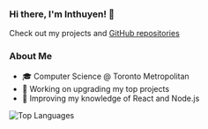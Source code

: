 ### Hi there, I'm Inthuyen! 👋

Check out my projects and [GitHub repositories](https://github.com/inthuyen?tab=repositories)

<!--
**inthuyen/inthuyen** is a ✨ _special_ ✨ repository because its `README.md` (this file) appears on your GitHub profile.

Here are some ideas to get you started:

- 🔭 I’m currently working on ...
- 🌱 I’m currently learning ...
- 👯 I’m looking to collaborate on ...
- 🤔 I’m looking for help with ...
- 💬 Ask me about ...
- 📫 How to reach me: ...
- 😄 Pronouns: ...
- ⚡ Fun fact: ...
-->

### About Me
- 🎓 Computer Science @ Toronto Metropolitan
- 🔭 Working on upgrading my top projects
- 🌱 Improving my knowledge of React and Node.js

![Top Languages](https://github-readme-stats.vercel.app/api/top-langs/?username=inthuyen&layout=compact)
